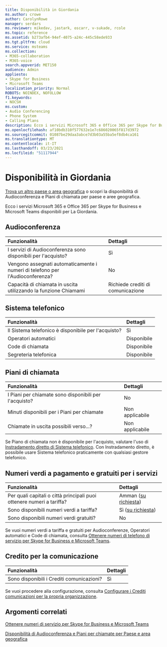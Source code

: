 ```yaml
---
title: Disponibilità in Giordania
ms.author: crowe
author: CarolynRowe
manager: serdars
ms.reviewer: mikedav, jastark, oscarr, v-sukade, rcole
ms.topic: reference
ms.assetid: b273afb4-94ef-4075-a24c-445c58ede933
ms.tgt.pltfrm: cloud
ms.service: msteams
ms.collection:
- M365-collaboration
- M365-voice
search.appverid: MET150
audience: Admin
appliesto:
- Skype for Business
- Microsoft Teams
localization_priority: Normal
ROBOTS: NOINDEX, NOFOLLOW
f1.keywords:
- NOCSH
ms.custom:
- Audio Conferencing
- Phone System
- Calling Plans
description: Ecco i servizi Microsoft 365 e Office 365 per Skype for Business e Microsoft Teams disponibili per La Giordania.
ms.openlocfilehash: af10bdb310f577632e1e7c686020065f817d3972
ms.sourcegitcommit: 01087be29daa3abce7d3b03a55ba5ef8db4ca161
ms.translationtype: MT
ms.contentlocale: it-IT
ms.lasthandoff: 03/23/2021
ms.locfileid: "51117944"
---
```

# <a name="availability-in-jordan"></a>Disponibilità in Giordania

[Trova un altro paese o area geografica](country-and-region-availability-for-audio-conferencing-and-calling-plans.md) o scopri la disponibilità di Audioconferenza e Piani di chiamata per paese e aree geografica.

Ecco i servizi Microsoft 365 e Office 365 per Skype for Business e Microsoft Teams disponibili per La Giordania.
  
## <a name="audio-conferencing"></a>Audioconferenza

|**Funzionalità**|**Dettagli**|
|:-----|:-----|
|I servizi di Audioconferenza sono disponibili per l'acquisto?  <br/> |Sì  <br/> |
|Vengono assegnati automaticamente i numeri di telefono per l'Audioconferenza?  <br/> |No  <br/> |
|Capacità di chiamata in uscita utilizzando la funzione Chiamami  <br/> |Richiede crediti di comunicazione  <br/> |
   
## <a name="phone-system"></a>Sistema telefonico

|**Funzionalità**|**Dettagli**|
|:-----|:-----|
|Il Sistema telefonico è disponibile per l'acquisto?  <br/> |Sì  <br/> |
| Operatori automatici <br/> |Disponibile  <br/> |
|Code di chiamata  <br/> |Disponibile  <br/> |
|Segreteria telefonica  <br/> |Disponibile  <br/> |
   
## <a name="calling-plans"></a>Piani di chiamata

|**Funzionalità**|**Dettagli**|
|:-----|:-----|
|I Piani per chiamate sono disponibili per l'acquisto?  <br/> |No  <br/> |
|Minuti disponibili per i Piani per chiamate  <br/> |Non applicabile  <br/> |
|Chiamate in uscita possibili verso...?  <br/> |Non applicabile  <br/> |

Se Piano di chiamata non è disponibile per l'acquisto, valutare l'uso di [Instradamento diretto di Sistema telefonico](../direct-routing-landing-page.md). Con Instradamento diretto, è possibile usare Sistema telefonico praticamente con qualsiasi gestore telefonico.
   
## <a name="toll-and-toll-free-numbers-for-services"></a>Numeri verdi a pagamento e gratuiti per i servizi

|**Funzionalità**|**Dettagli**|
|:-----|:-----|
|Per quali capitali o città principali puoi ottenere numeri a tariffa?  <br/> |Amman ([su richiesta](../manage-phone-numbers-for-your-organization/contact-pstn-service-desk.md))  <br/> |
|Sono disponibili numeri verdi a tariffa?  <br/> |Sì ([su richiesta](../manage-phone-numbers-for-your-organization/contact-pstn-service-desk.md))  <br/> |
|Sono disponibili numeri verdi gratuiti?  <br/> |No  <br/> |
   
 Se vuoi numeri verdi a tariffa e gratuiti per Audioconferenze, Operatori automatici e Code di chiamata, consulta [Ottenere numeri di telefono di servizio per Skype for Business e Microsoft Teams](../getting-service-phone-numbers.md).
  
## <a name="communications-credits"></a>Credito per la comunicazione

|**Funzionalità**|**Dettagli**|
|:-----|:-----|
|Sono disponibili i Crediti comunicazioni?  <br/> |Sì  <br/> |
   
Se vuoi procedere alla configurazione, consulta [Configurare i Crediti comunicazioni per la propria organizzazione](../set-up-communications-credits-for-your-organization.md).
  
## <a name="related-topics"></a>Argomenti correlati

[Ottenere numeri di servizio per Skype for Business e Microsoft Teams](../getting-service-phone-numbers.md)

[Disponibilità di Audioconferenza e Piani per chiamate per Paese e area geografica](country-and-region-availability-for-audio-conferencing-and-calling-plans.md)

  
